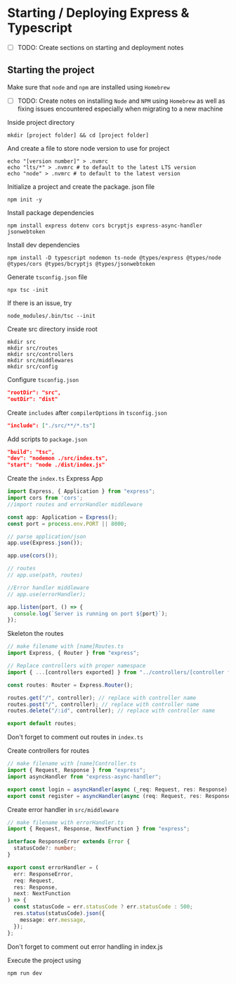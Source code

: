 # Starting / Deploying Express & Typescript


- [ ] TODO: Create sections on starting and deployment notes

## Starting the project
Make sure that `node` and `npm` are installed using `Homebrew`

- [ ] TODO: Create notes on installing `Node` and `NPM` using `Homebrew` as well as fixing issues encountered especially when migrating to a new machine

Inside project directory
```shell
mkdir [project folder] && cd [project folder]
```
And create a file to store node version to use for project
```shell
echo "[version number]" > .nvmrc
echo "lts/*" > .nvmrc # to default to the latest LTS version
echo "node" > .nvmrc # to default to the latest version
```
Initialize a project and create the package. json file
```shell
npm init -y
```
Install package dependencies
```shell
npm install express dotenv cors bcryptjs express-async-handler jsonwebtoken
```
Install dev dependencies
```shell 
npm install -D typescript nodemon ts-node @types/express @types/node @types/cors @types/bcryptjs @types/jsonwebtoken
```
Generate `tsconfig.json` file
```shell
npx tsc -init
```
If there is an issue, try
```shell
node_modules/.bin/tsc --init
```
Create src directory inside root
```shell
mkdir src
mkdir src/routes
mkdir src/controllers
mkdir src/middlewares
mkdir src/config
```

Configure `tsconfig.json`
```json
"rootDir": "src",
"outDir": "dist"
```
Create `includes` after `compilerOptions` in `tsconfig.json`
```json
"include": ["./src/**/*.ts"]
```

Add scripts to `package.json`
```json
"build": "tsc",
"dev": "nodemon ./src/index.ts",
"start": "node ./dist/index.js"
```
Create the `index.ts` Express App
```ts
import Express, { Application } from "express";
import cors from 'cors';
//import routes and errorHandler middleware

const app: Application = Express();
const port = process.env.PORT || 8000;

// parse application/json
app.use(Express.json());

app.use(cors());

// routes
// app.use(path, routes)

//Error handler middleware
// app.use(errorHandler);

app.listen(port, () => {
  console.log(`Server is running on port ${port}`);
});
```

Skeleton the routes
```ts
// make filename with [name]Routes.ts
import Express, { Router } from "express";

// Replace controllers with proper namespace
import { ...[controllers exported] } from "../controllers/[controller file name]";

const routes: Router = Express.Router();

routes.get("/", controller); // replace with controller name
routes.post("/", controller); // replace with controller name
routes.delete("/:id", controller); // replace with controller name

export default routes;
```

Don't forget to comment out routes in `index.ts`

Create controllers for routes
```ts
// make filename with [name]Controller.ts
import { Request, Response } from "express";
import asyncHandler from "express-async-handler";

export const login = asyncHandler(async (_req: Request, res: Response) => {}); // Add logic inside
export const register = asyncHandler(async (req: Request, res: Response) => {}); // Add logic inside
```

Create error handler in `src/middleware`
```ts
// make filename with errorHandler.ts
import { Request, Response, NextFunction } from "express";

interface ResponseError extends Error {
  statusCode?: number;
}

export const errorHandler = (
  err: ResponseError,
  req: Request,
  res: Response,
  next: NextFunction
) => {
  const statusCode = err.statusCode ? err.statusCode : 500;
  res.status(statusCode).json({
    message: err.message,
  });
};

```

Don't forget to comment out error handling in index.js

Execute the project using
```shell
npm run dev
```
